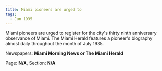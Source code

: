 ```yaml
---  
title: Miami pioneers are urged to  
tags:  
  - Jun 1935  
---  
```

  
Miami pioneers are urged to register for the city's thirty ninth anniversary observance of Miami. The Miami Herald features a pioneer's biography almost daily throughout the month of July 1935.  
  
Newspapers: **Miami Morning News or The Miami Herald**  
  
Page: **N/A**, Section: **N/A** 
